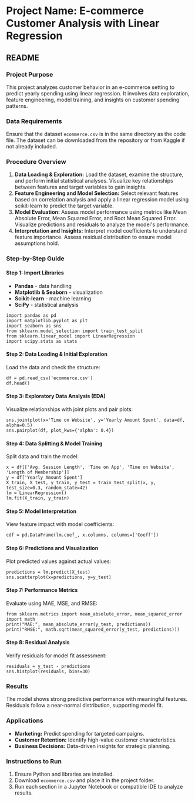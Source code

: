 <body>
    <h1>Project Name: E-commerce Customer Analysis with Linear Regression</h1>
    <h2>README</h2>
    <div class="section">
        <h3>Project Purpose</h3>
        <p>This project analyzes customer behavior in an e-commerce setting to predict yearly spending using linear regression. It involves data exploration, feature engineering, model training, and insights on customer spending patterns.</p>
    </div>
    <div class="section">
        <h3>Data Requirements</h3>
        <p>Ensure that the dataset <code>ecommerce.csv</code> is in the same directory as the code file. The dataset can be downloaded from the repository or from Kaggle if not already included.</p>
    </div>
    <div class="section">
        <h3>Procedure Overview</h3>
        <ol>
            <li><strong>Data Loading & Exploration:</strong> Load the dataset, examine the structure, and perform initial statistical analyses. Visualize key relationships between features and target variables to gain insights.</li>
            <li><strong>Feature Engineering and Model Selection:</strong> Select relevant features based on correlation analysis and apply a linear regression model using scikit-learn to predict the target variable.</li>
            <li><strong>Model Evaluation:</strong> Assess model performance using metrics like Mean Absolute Error, Mean Squared Error, and Root Mean Squared Error. Visualize predictions and residuals to analyze the model's performance.</li>
            <li><strong>Interpretation and Insights:</strong> Interpret model coefficients to understand feature importance. Assess residual distribution to ensure model assumptions hold.</li>
        </ol>
    </div>
    <div class="section">
        <h3>Step-by-Step Guide</h3>
        <h4>Step 1: Import Libraries</h4>
        <ul>
            <li><strong>Pandas</strong> - data handling</li>
            <li><strong>Matplotlib & Seaborn</strong> - visualization</li>
            <li><strong>Scikit-learn</strong> - machine learning</li>
            <li><strong>SciPy</strong> - statistical analysis</li>
        </ul>
        <pre><code>import pandas as pd
import matplotlib.pyplot as plt
import seaborn as sns
from sklearn.model_selection import train_test_split
from sklearn.linear_model import LinearRegression
import scipy.stats as stats</code></pre>
        <h4>Step 2: Data Loading & Initial Exploration</h4>
        <p>Load the data and check the structure:</p>
        <pre><code>df = pd.read_csv('ecommerce.csv')
df.head()</code></pre>
        <h4>Step 3: Exploratory Data Analysis (EDA)</h4>
        <p>Visualize relationships with joint plots and pair plots:</p>
        <pre><code>sns.jointplot(x='Time on Website', y='Yearly Amount Spent', data=df, alpha=0.5)
sns.pairplot(df, plot_kws={'alpha': 0.4})</code></pre>
        <h4>Step 4: Data Splitting & Model Training</h4>
        <p>Split data and train the model:</p>
        <pre><code>x = df[['Avg. Session Length', 'Time on App', 'Time on Website', 'Length of Membership']]
y = df['Yearly Amount Spent']
X_train, X_test, y_train, y_test = train_test_split(x, y, test_size=0.3, random_state=42)
lm = LinearRegression()
lm.fit(X_train, y_train)</code></pre>
        <h4>Step 5: Model Interpretation</h4>
        <p>View feature impact with model coefficients:</p>
        <pre><code>cdf = pd.DataFrame(lm.coef_, x.columns, columns=['Coeff'])</code></pre>
        <h4>Step 6: Predictions and Visualization</h4>
        <p>Plot predicted values against actual values:</p>
        <pre><code>predictions = lm.predict(X_test)
sns.scatterplot(x=predictions, y=y_test)</code></pre>
        <h4>Step 7: Performance Metrics</h4>
        <p>Evaluate using MAE, MSE, and RMSE:</p>
        <pre><code>from sklearn.metrics import mean_absolute_error, mean_squared_error
import math
print("MAE:", mean_absolute_error(y_test, predictions))
print("RMSE:", math.sqrt(mean_squared_error(y_test, predictions)))</code></pre>
        <h4>Step 8: Residual Analysis</h4>
        <p>Verify residuals for model fit assessment:</p>
        <pre><code>residuals = y_test - predictions
sns.histplot(residuals, bins=30)</code></pre>
    </div>
    <div class="section">
        <h3>Results</h3>
        <p>The model shows strong predictive performance with meaningful features. Residuals follow a near-normal distribution, supporting model fit.</p>
    </div>
    <div class="section">
        <h3>Applications</h3>
        <ul>
            <li><strong>Marketing:</strong> Predict spending for targeted campaigns.</li>
            <li><strong>Customer Retention:</strong> Identify high-value customer characteristics.</li>
            <li><strong>Business Decisions:</strong> Data-driven insights for strategic planning.</li>
        </ul>
    </div>
    <div class="section">
        <h3>Instructions to Run</h3>
        <ol>
            <li>Ensure Python and libraries are installed.</li>
            <li>Download <code>ecommerce.csv</code> and place it in the project folder.</li>
            <li>Run each section in a Jupyter Notebook or compatible IDE to analyze results.</li>
        </ol>
    </div>
</body>

